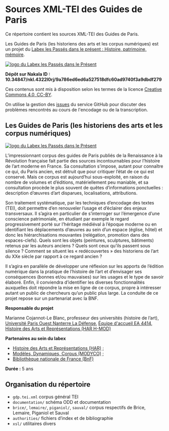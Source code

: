 # Sources XML-TEI des Guides de Paris

Ce répertoire contient les sources XML-TEI des Guides de Paris.

Les Guides de Paris (les historiens des arts et les corpus numériques) est un projet du [Labex les Passés dans le présent : Histoire, patrimoine, mémoire](http://passes-present.eu/ "Site du Labex").

[![logo du Labex les Passés dans le Présent](http://passes-present.eu/sites/default/files/labex-passes-present-logo.png "Site du Labex")](http://passes-present.eu/)

**Dépôt sur Nakala ID : 10.34847/nkl.4322l0rj/9a786ed6ed6a527518dfc60ad9740f3a9dbdf279**

Ces contenus sont mis à disposition selon les termes de la licence [Creative Commons 4.0, CC-BY](https://creativecommons.org/licenses/by/4.0/).

On utilise la gestion des [issues][issues] du service GitHub pour discuter des problèmes rencontrés au cours de l'encodage ou de la transcription.

[issues]: https://github.com/guidesDeParis/sources/issues

## Les Guides de Paris (les historiens des arts et les corpus numériques)

[![logo du Labex les Passés dans le Présent](http://passes-present.eu/sites/all/themes/pastpre/css/icone-projet-2.png)](http://passes-present.eu/)

L’impressionnant corpus des guides de Paris publiés de la Renaissance à la  Révolution française fait partie des sources incontournables pour l’histoire de  l’art moderne en France. Sa consultation s’impose, autant pour connaître ce  qui, du Paris ancien, est détruit que pour critiquer l’état de ce qui est  conservé. Mais ce corpus est aujourd’hui sous-exploité, en raison du nombre de  volumes et d’éditions, matériellement peu maniable, et sa consultation procède  le plus souvent de quêtes d’informations ponctuelles : description d’œuvres  d’art disparues, localisations, attributions.

Son traitement systématique, par les techniques d’encodage des textes (TEI), doit permettre d’en renouveler l’usage et d’éclairer des enjeux transversaux. Il s’agira en particulier de s’interroger sur l’émergence d’une conscience patrimoniale, en étudiant par exemple le regard progressivement porté sur l’héritage médiéval à l’époque  moderne ou en identifiant les déplacements d’œuvres au sein d’un espace (église, hôtel) et donc les hiérarchisations mouvantes (relégation, promotion  dans des espaces-clefs). Quels sont les objets (peintures, sculptures, bâtiments) retenus par les auteurs anciens ? Quels sont ceux qu’ils passent sous silence ? Comment se situent les « redécouvertes » des historiens de l’art  du XXe siècle par rapport à ce regard ancien ?

Il s’agira en parallèle de développer une réflexion sur les apports de l’édition numérique dans la  pratique de l’histoire de l’art et d’envisager ses conséquences (bonnes et/ou mauvaises) sur les usages et le type de savoir élaboré. Enfin, il conviendra d’identifier les diverses fonctionnalités auxquelles doit répondre la mise en ligne de ce corpus, propre à intéresser autant un public de chercheurs qu’un  public plus large. La conduite de ce projet repose sur un partenariat avec la BNF.

**Responsable du projet**

Marianne Cojannot-Le Blanc, professeur des universités (histoire de l’art), [Université Paris Ouest Nanterre La Défense](http://www.u-paris10.fr/), [Équipe d'accueil EA 4414, Histoire des Arts et Représentations (HAR H-MOD)](http://har.u-paris10.fr)

**Partenaires au sein du labex**

- [Histoire des Arts et Représentations (HAR)](http://har.u-paris10.fr) ;
- [Modèles, Dynamiques, Corpus (MODYCO)](http://www.modyco.fr) ;
- [Bibliothèque nationale de France (BnF)](http://www.bnf.fr)

**Durée :** 5 ans

## Organisation du répertoire

- `gdp.tei.xml` corpus général TEI
- `documentation/` schéma ODD et documentation
- `brice/`, `lemaire/`, `piganiol/`, `sauval/` corpus respectifs de Brice, Lemaire, Piganiol et Sauval
- `authorities/` fichiers d’index et de bibliographie
- `xsl/` utilitaires divers

